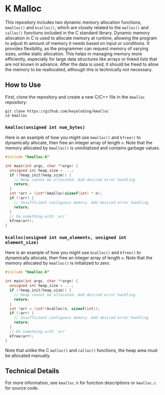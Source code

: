 # K Malloc

This repository includes two dynamic memory allocation functions, `kmalloc()`
and `kcalloc()`, which are closely related to the `malloc()` and `calloc()`
functions included in the C standard library. Dynamic memory allocation in C
is used to allocate memory at runtime, allowing the program to adjust th
amount of memory it needs based on input or conditions. It provides flexibility,
as the programmer can request memory of varying sizes, unlike static allocation.
This helps in managing memory more efficiently, especially for large data
structures like arrays or linked lists that are not known in advance. After
the data is used, it should be freed to allow the memory to be reallocated,
although this is technically not necessary.

## How to Use

First, clone the repository and create a new C/C++ file in the
`kmalloc` repository:

```Unix
git clone https://github.com/keyaloding/kmalloc
cd kmalloc
```

### `kmalloc(unsigned int num_bytes)`

Here is an example of how you might use `kmalloc()` and `kfree()` to
dynamically allocate, then free an integer array of length `n`. Note that the
memory allocated by `kmalloc()` is uninitialized and contains garbage values.

```C
#include "kmalloc.h"

int main(int argc, char **argv) {
  unsigned int heap_size = ...;
  if (!heap_init(heap_size)) {
    // Heap cannot be allocated. Add desired error handling
    return;
  }
  int *arr = (int*)kmalloc(sizeof(int) * n);
  if (!arr) {
    // Insufficient contiguous memory. Add desired error handling
    return;
  }
  // Do something with `arr`
  kfree(arr);
}
```

### `kcalloc(unsigned int num_elements, unsigned int element_size)`

Here is an example of how you might use `kcalloc()` and `kfree()` to
dynamically allocate, then free an integer array of length `n`. Note that the
memory allocated by `kmalloc()` is initialized to zero.

```C
#include "kmalloc.h"

int main(int argc, char **argv) {
  unsigned int heap_size = ...;
  if (!heap_init(heap_size)) {
    // Heap cannot be allocated. Add desired error handling
    return;
  }
  int *arr = (int*)kcalloc(n, sizeof(int));
  if (!arr) {
    // Insufficient contiguous memory. Add desired error handling
    return;
  }
  // Do something with `arr`
  kfree(arr);
}
```

Note that unlike the C `malloc()` and `calloc()` functions, the heap area must
be allocated manually.

## Technical Details

For more information, see `kmalloc.h` for function descriptions or `kmalloc.c`
for source code.
